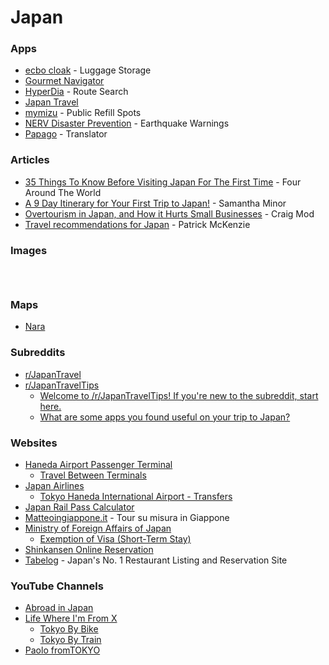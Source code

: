 # Japan

### Apps

* [ecbo cloak](https://cloak.ecbo.io/en) - Luggage Storage
* [Gourmet Navigator](https://play.google.com/store/apps/details?id=jp.co.gnavi.activity\&hl=en_US)
* [HyperDia](https://www.hyperdia.com/) - Route Search
* [Japan Travel](https://play.google.com/store/apps/details?id=com.navitime.inbound.walk)
* [mymizu](https://play.google.com/store/apps/details?id=co.mymizu.mymizu\&hl=en_GB) - Public Refill Spots
* [NERV Disaster Prevention](https://play.google.com/store/apps/details?id=app.nerv) - Earthquake Warnings
* [Papago](https://papago.naver.com/) - Translator

### Articles

* [35 Things To Know Before Visiting Japan For The First Time](https://fouraroundtheworld.com/things-to-know-before-visiting-japan/) - Four Around The World
* [A 9 Day Itinerary for Your First Trip to Japan!](https://www.samanthaminor.com/post/2019/05/31/a-9-day-itinerary-for-your-first-trip-to-japan) - Samantha Minor
* [Overtourism in Japan, and How it Hurts Small Businesses](https://craigmod.com/ridgeline/210/) - Craig Mod
* [Travel recommendations for Japan](https://www.kalzumeus.com/japan-recommendations/) - Patrick McKenzie

### Images

<figure><img src="https://i.pinimg.com/564x/b9/cd/da/b9cdda5f6cb28a96662cf97c85d17f3c.jpg" alt=""><figcaption></figcaption></figure>

<figure><img src="https://i.pinimg.com/564x/7c/42/5d/7c425d640354ed6849704da9e8c43753.jpg" alt=""><figcaption></figcaption></figure>

<figure><img src="https://i.pinimg.com/736x/21/ec/16/21ec16774ff91a4d07a4565fc90302c9.jpg" alt=""><figcaption></figcaption></figure>

### Maps

* [Nara](https://www.google.com/maps/d/u/0/viewer?mid=1nlU6I4YXqk_kpIead4gSmOT-jnTtYUU\&ll=34.65272545711532%2C135.7913266\&z=13)

### Subreddits

* [r/JapanTravel](https://www.reddit.com/r/JapanTravel/)
* [r/JapanTravelTips](https://www.reddit.com/r/JapanTravelTips/)
  * [Welcome to /r/JapanTravelTips! If you're new to the subreddit, start here.](https://www.reddit.com/r/JapanTravelTips/comments/19cfb5s/welcome_to_rjapantraveltips_if_youre_new_to_the/)
  * [What are some apps you found useful on your trip to Japan?](https://www.reddit.com/r/JapanTravelTips/comments/18116hz/what_are_some_apps_you_found_useful_on_your_trip/)

### Websites

* [Haneda Airport Passenger Terminal](https://tokyo-haneda.com/en/index.html)
  * [Travel Between Terminals](https://tokyo-haneda.com/en/access/travel_between_terminals/index.html)
* [Japan Airlines](https://www.jal.co.jp/jp/en/)
  * [Tokyo Haneda International Airport - Transfers](https://www.jal.co.jp/jp/en/inter/airport/hnd/transit/)
* [Japan Rail Pass Calculator](https://www.japan-guide.com/railpass/)
* [Matteoingiappone.it](https://www.matteoingiappone.it/) - Tour su misura in Giappone
* [Ministry of Foreign Affairs of Japan](https://www.mofa.go.jp/index.html)
  * [Exemption of Visa (Short-Term Stay)](https://www.mofa.go.jp/j_info/visit/visa/short/novisa.html)
* [Shinkansen Online Reservation](https://smart-ex.jp/en/lp/app/)
* [Tabelog](https://tabelog.com/en/) - Japan's No. 1 Restaurant Listing and Reservation Site

### YouTube Channels

* [Abroad in Japan](https://www.youtube.com/@AbroadinJapan/videos)
* [Life Where I'm From X](https://www.youtube.com/@LifeWhereImFromX)
  * [Tokyo By Bike](https://www.youtube.com/watch?v=u0x8EAf4GSg)
  * [Tokyo By Train](https://www.youtube.com/watch?v=Y49VfddU-L4)
* [Paolo fromTOKYO](https://www.youtube.com/@PaolofromTOKYO/videos)
